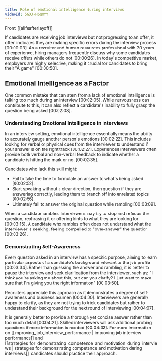 ```yaml
---
title: Role of emotional intelligence during interviews
videoId: 5GOJ-H6qmYY
---
```


From: [[alifeafterlayoff]] <br/> 

If candidates are receiving job interviews but not progressing to an offer, it often indicates they are making specific errors during the interview process <a class="yt-timestamp" data-t="00:00:03">[00:00:03]</a>. As a recruiter and human resources professional with 20 years of experience, hiring managers frequently discuss why some candidates receive offers while others do not <a class="yt-timestamp" data-t="00:00:26">[00:00:26]</a>. In today's competitive market, employers are highly selective, making it crucial for candidates to bring their "A game" <a class="yt-timestamp" data-t="00:00:50">[00:00:50]</a>.

## Emotional Intelligence as a Factor

One common mistake that can stem from a lack of emotional intelligence is talking too much during an interview <a class="yt-timestamp" data-t="00:02:05">[00:02:05]</a>. While nervousness can contribute to this, it can also reflect a candidate's inability to fully grasp the question being asked <a class="yt-timestamp" data-t="00:02:08">[00:02:08]</a>.

### Understanding Emotional Intelligence in Interviews

In an interview setting, emotional intelligence essentially means the ability to accurately gauge another person's emotions <a class="yt-timestamp" data-t="00:02:22">[00:02:22]</a>. This includes looking for verbal or physical cues from the interviewer to understand if your answer is on the right track <a class="yt-timestamp" data-t="00:02:27">[00:02:27]</a>. Experienced interviewers often provide both verbal and non-verbal feedback to indicate whether a candidate is hitting the mark or not <a class="yt-timestamp" data-t="00:02:35">[00:02:35]</a>.

Candidates who lack this skill might:
*   Fail to take the time to formulate an answer to what's being asked <a class="yt-timestamp" data-t="00:02:52">[00:02:52]</a>.
*   Start speaking without a clear direction, then question if they are answering correctly, leading them to branch off into unrelated topics <a class="yt-timestamp" data-t="00:02:56">[00:02:56]</a>.
*   Ultimately fail to answer the original question while rambling <a class="yt-timestamp" data-t="00:03:09">[00:03:09]</a>.

When a candidate rambles, interviewers may try to stop and refocus the question, rephrasing it or offering hints to what they are looking for <a class="yt-timestamp" data-t="00:03:15">[00:03:15]</a>. A candidate who rambles often does not understand what the interviewer is seeking, feeling compelled to "over-answer" the question <a class="yt-timestamp" data-t="00:03:26">[00:03:26]</a>.

### Demonstrating Self-Awareness

Every question asked in an interview has a specific purpose, aiming to learn particular aspects of a candidate's background relevant to the job profile <a class="yt-timestamp" data-t="00:03:34">[00:03:34]</a>. Rather than guessing the answer and rambling, it is better to pause the interview and seek clarification from the interviewer, such as: "I think you're asking me about this, but can you clarify? I just want to make sure that I'm giving you the right information" <a class="yt-timestamp" data-t="00:03:50">[00:03:50]</a>.

Recruiters appreciate this approach as it demonstrates a degree of self-awareness and business acumen <a class="yt-timestamp" data-t="00:04:00">[00:04:00]</a>. Interviewers are generally happy to clarify, as they are not trying to trick candidates but rather to understand their background for the next round of interviewing <a class="yt-timestamp" data-t="00:04:07">[00:04:07]</a>.

It is generally better to provide a thorough yet concise answer rather than too much detail <a class="yt-timestamp" data-t="00:04:21">[00:04:21]</a>. Skilled interviewers will ask additional probing questions if more information is needed <a class="yt-timestamp" data-t="00:04:32">[00:04:32]</a>.
For more information on [[improving_job_interview_performance | improving job interview performance]] and [[strategies_for_demonstrating_competence_and_motivation_during_interviews | strategies for demonstrating competence and motivation during interviews]], candidates should practice their approach.